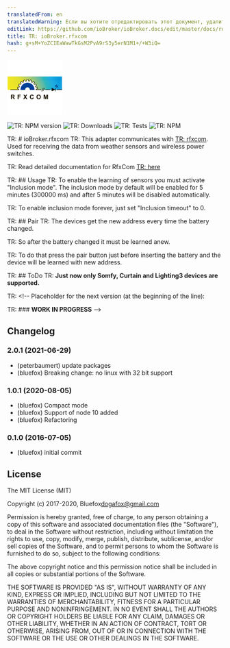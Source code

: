 ```yaml
---
translatedFrom: en
translatedWarning: Если вы хотите отредактировать этот документ, удалите поле «translationFrom», в противном случае этот документ будет снова автоматически переведен
editLink: https://github.com/ioBroker/ioBroker.docs/edit/master/docs/ru/adapterref/iobroker.rfxcom/README.md
title: TR: ioBroker.rfxcom
hash: g+sM+YoZCIEaWawTkGsM2PvA9rS3y5erN1M1+/+W3iQ=
---
```

![TR: Logo](../../../en/adapterref/iobroker.rfxcom/admin/rfxcom.png)

![TR: NPM version](http://img.shields.io/npm/v/iobroker.rfxcom.svg)
![TR: Downloads](https://img.shields.io/npm/dm/iobroker.rfxcom.svg)
![TR: Tests](https://travis-ci.org/ioBroker/ioBroker.rfxcom.svg?branch=master)
![TR: NPM](https://nodei.co/npm/iobroker.rfxcom.png?downloads=true)

TR: # ioBroker.rfxcom
TR: This adapter communicates with [TR: rfxcom](http://www.rfxcom.com).
Used for receiving the data from weather sensors and wireless power switches.

TR: Read detailed documentation for RfxCom [TR: here](http://www.rfxcom.com/WebRoot/StoreNL2/Shops/78165469/MediaGallery/Downloads/RFXtrx_User_Guide.pdf)

TR: ## Usage
TR: To enable the learning of sensors you must activate "Inclusion mode".
The inclusion mode by default will be enabled for 5 minutes (300000 ms) and after 5 minutes will be disabled automatically.

TR: To enable inclusion mode forever, just set "Inclusion timeout" to 0.

TR: ## Pair
TR: The devices get the new address every time the battery changed.

TR: So after the battery changed it must be learned anew.

TR: To do that press the pair button just before inserting the battery and the device will be learned with new address.

TR: ## ToDo
TR: **Just now only Somfy, Curtain and Lighting3 devices are supported.**

TR: <!-- Placeholder for the next version (at the beginning of the line):

TR: ### __WORK IN PROGRESS__ -->

## Changelog
### 2.0.1 (2021-06-29)
* (peterbaumert) update packages
* (bluefox) Breaking change: no linux with 32 bit support

### 1.0.1 (2020-08-05)
* (bluefox) Compact mode
* (bluefox) Support of node 10 added
* (bluefox) Refactoring

### 0.1.0 (2016-07-05)
* (bluefox) initial commit

## License
The MIT License (MIT)

Copyright (c) 2017-2020, Bluefox<dogafox@gmail.com>

Permission is hereby granted, free of charge, to any person obtaining a copy
of this software and associated documentation files (the "Software"), to deal
in the Software without restriction, including without limitation the rights
to use, copy, modify, merge, publish, distribute, sublicense, and/or sell
copies of the Software, and to permit persons to whom the Software is
furnished to do so, subject to the following conditions:

The above copyright notice and this permission notice shall be included in all
copies or substantial portions of the Software.

THE SOFTWARE IS PROVIDED "AS IS", WITHOUT WARRANTY OF ANY KIND, EXPRESS OR
IMPLIED, INCLUDING BUT NOT LIMITED TO THE WARRANTIES OF MERCHANTABILITY,
FITNESS FOR A PARTICULAR PURPOSE AND NONINFRINGEMENT. IN NO EVENT SHALL THE
AUTHORS OR COPYRIGHT HOLDERS BE LIABLE FOR ANY CLAIM, DAMAGES OR OTHER
LIABILITY, WHETHER IN AN ACTION OF CONTRACT, TORT OR OTHERWISE, ARISING FROM,
OUT OF OR IN CONNECTION WITH THE SOFTWARE OR THE USE OR OTHER DEALINGS IN THE
SOFTWARE.